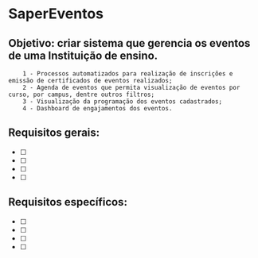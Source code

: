 # SaperEventos

## Objetivo: criar sistema que gerencia os eventos de uma Instituição de ensino.
        1 - Processos automatizados para realização de inscrições e emissão de certificados de eventos realizados;
        2 - Agenda de eventos que permita visualização de eventos por curso, por campus, dentre outros filtros;
        3 - Visualização da programação dos eventos cadastrados;
        4 - Dashboard de engajamentos dos eventos.

## Requisitos gerais:

- [ ] 
- [ ] 
- [ ] 
- [ ]

## Requisitos específicos:

- [ ] 
- [ ] 
- [ ] 
- [ ]
